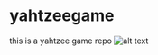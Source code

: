 # yahtzeegame
this is a yahtzee game repo
![alt text]([http://url/to/img.png](https://github.com/unicorn178/yahtzeegame/blob/sub/Screen%20Shot%202024-12-11%20at%209.16.33%20PM.png?raw=true))
